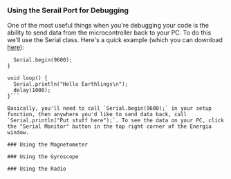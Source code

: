 ### Using the Serail Port for Debugging

One of the most useful things when you're debugging your code is the ability to send data from the microcontroller back to your PC. To do this we'll use the Serial class. Here's a quick example (which you can download [here](https://github.com/zacinaction/kicksat/blob/master/DevelopmentKit/Energia/SerialDemo/SerialDemo.ino)):

```void setup() {
  Serial.begin(9600);
}

void loop() {
  Serial.println("Hello Earthlings\n");
  delay(1000);
}```

Basically, you'll need to call `Serial.begin(9600);` in your setup function, then anywhere you'd like to send data back, call `Serial.println("Put stuff here");`. To see the data on your PC, click the "Serial Monitor" button in the top right corner of the Energia window.

### Using the Magnetometer

### Using the Gyroscope

### Using the Radio